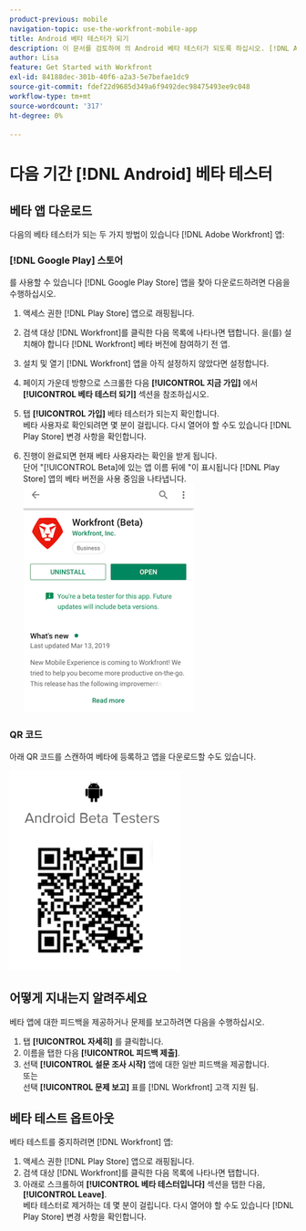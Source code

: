 ```yaml
---
product-previous: mobile
navigation-topic: use-the-workfront-mobile-app
title: Android 베타 테스터가 되기
description: 이 문서를 검토하여 의 Android 베타 테스터가 되도록 하십시오. [!DNL Adobe Workfront] 모바일 앱.
author: Lisa
feature: Get Started with Workfront
exl-id: 84188dec-301b-40f6-a2a3-5e7befae1dc9
source-git-commit: fdef22d9685d349a6f9492dec98475493ee9c048
workflow-type: tm+mt
source-wordcount: '317'
ht-degree: 0%

---
```


# 다음 기간 [!DNL Android] 베타 테스터

## 베타 앱 다운로드

다음의 베타 테스터가 되는 두 가지 방법이 있습니다 [!DNL Adobe Workfront] 앱:

### [!DNL Google Play] 스토어

를 사용할 수 있습니다 [!DNL Google Play Store] 앱을 찾아 다운로드하려면 다음을 수행하십시오.

1. 액세스 권한 [!DNL Play Store] 앱으로 래핑됩니다.
1. 검색 대상 [!DNL Workfront]를 클릭한 다음 목록에 나타나면 탭합니다.
을(를) 설치해야 합니다 [!DNL Workfront] 베타 버전에 참여하기 전 앱.
1. 설치 및 열기 [!DNL Workfront] 앱을 아직 설정하지 않았다면 설정합니다.
1. 페이지 가운데 방향으로 스크롤한 다음 **[!UICONTROL 지금 가입]** 에서 **[!UICONTROL 베타 테스터 되기]** 섹션을 참조하십시오.

1. 탭 **[!UICONTROL 가입]** 베타 테스터가 되는지 확인합니다.\
   베타 사용자로 확인되려면 몇 분이 걸립니다. 다시 열어야 할 수도 있습니다 [!DNL Play Store] 변경 사항을 확인합니다.

1. 진행이 완료되면 현재 베타 사용자라는 확인을 받게 됩니다.\
   단어 &quot;[!UICONTROL Beta]에 있는 앱 이름 뒤에 &quot;이 표시됩니다 [!DNL Play Store] 앱의 베타 버전을 사용 중임을 나타냅니다.\
   ![](assets/android-beta-tester-adobe-350x468.png)

### QR 코드

아래 QR 코드를 스캔하여 베타에 등록하고 앱을 다운로드할 수도 있습니다.

![](assets/android-qr-code-350x409.png)

## 어떻게 지내는지 알려주세요

베타 앱에 대한 피드백을 제공하거나 문제를 보고하려면 다음을 수행하십시오.

1. 탭 **[!UICONTROL 자세히]** 를 클릭합니다.
1. 이름을 탭한 다음 **[!UICONTROL 피드백 제출]**.
1. 선택 **[!UICONTROL 설문 조사 시작]** 앱에 대한 일반 피드백을 제공합니다.\
   또는\
   선택 **[!UICONTROL 문제 보고]** 표를 [!DNL Workfront] 고객 지원 팀.

## 베타 테스트 옵트아웃

베타 테스트를 중지하려면 [!DNL Workfront] 앱:

1. 액세스 권한 [!DNL Play Store] 앱으로 래핑됩니다.
1. 검색 대상 [!DNL Workfront]를 클릭한 다음 목록에 나타나면 탭합니다.
1. 아래로 스크롤하여 **[!UICONTROL 베타 테스터입니다]** 섹션을 탭한 다음, **[!UICONTROL Leave]**.\
   베타 테스터로 제거하는 데 몇 분이 걸립니다. 다시 열어야 할 수도 있습니다 [!DNL Play Store] 변경 사항을 확인합니다.
